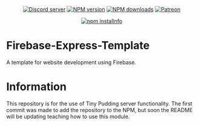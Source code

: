 <div align="center">
<p>
    <a href="https://discord.gg/TgHdvJd"><img src="https://img.shields.io/discord/413193536188579841?color=7289da&logo=discord&logoColor=white" alt="Discord server" /></a>
    <a href="https://www.npmjs.com/package/@tinypudding/firebase-express-template"><img src="https://img.shields.io/npm/v/@tinypudding/firebase-express-template.svg?maxAge=3600" alt="NPM version" /></a>
    <a href="https://www.npmjs.com/package/@tinypudding/firebase-express-template"><img src="https://img.shields.io/npm/dt/@tinypudding/firebase-express-template.svg?maxAge=3600" alt="NPM downloads" /></a>
    <a href="https://www.patreon.com/JasminDreasond"><img src="https://img.shields.io/badge/donate-patreon-F96854.svg" alt="Patreon" /></a>
</p>
<p>
    <a href="https://nodei.co/npm/@tinypudding/firebase-express-template/"><img src="https://nodei.co/npm/@tinypudding/firebase-express-template.png?downloads=true&stars=true" alt="npm installnfo" /></a>
</p>
</div>

# Firebase-Express-Template
A template for website development using Firebase.

# Information
This repository is for the use of Tiny Pudding server functionality. The first commit was made to add the repository to the NPM, but soon the README will be updating teaching how to use this module.
